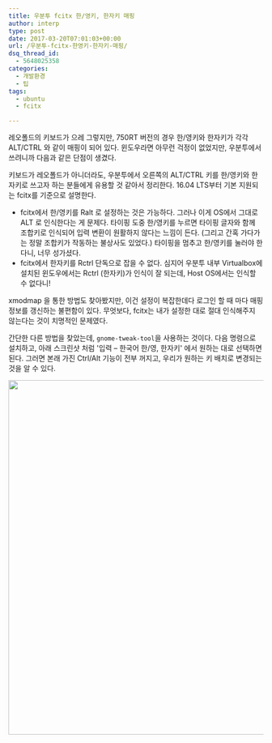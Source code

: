```yaml
---
title: 우분투 fcitx 한/영키, 한자키 매핑
author: interp
type: post
date: 2017-03-20T07:01:03+00:00
url: /우분투-fcitx-한영키-한자키-매핑/
dsq_thread_id:
  - 5648025358
categories:
  - 개발환경
  - 팁
tags:
  - ubuntu
  - fcitx

---
```

레오폴드의 키보드가 으레 그렇지만, 750RT 버전의 경우 한/영키와 한자키가 각각 ALT/CTRL 와 같이 매핑이 되어 있다. 윈도우라면 아무런 걱정이 없었지만, 우분투에서 쓰려니까 다음과 같은 단점이 생겼다.

키보드가 레오폴드가 아니더라도, 우분투에서 오른쪽의 ALT/CTRL 키를 한/영키와 한자키로 쓰고자 하는 분들에게 유용할 것 같아서 정리한다. 16.04 LTS부터 기본 지원되는 fcitx를 기준으로 설명한다.

  * fcitx에서 한/영키를 Ralt 로 설정하는 것은 가능하다. 그러나 이게 OS에서 그대로 ALT 로 인식한다는 게 문제다. 타이핑 도중 한/영키를 누르면 타이핑 글자와 함께 조합키로 인식되어 입력 변환이 원활하지 않다는 느낌이 든다. (그리고 간혹 가다가는 정말 조합키가 작동하는 불상사도 있었다.) 타이핑을 멈추고 한/영키를 눌러야 한다니, 너무 성가셨다.
  * fcitx에서 한자키를 Rctrl 단독으로 잡을 수 없다. 심지어 우분투 내부 Virtualbox에 설치된 윈도우에서는 Rctrl (한자키)가 인식이 잘 되는데, Host OS에서는 인식할 수 없다니!

xmodmap 을 통한 방법도 찾아봤지만, 이건 설정이 복잡한데다 로그인 할 때 마다 매핑 정보를 갱신하는 불편함이 있다. 무엇보다, fcitx는 내가 설정한 대로 절대 인식해주지 않는다는 것이 치명적인 문제였다.

간단한 다른 방법을 찾았는데, `gnome-tweak-tool`을 사용하는 것이다. 다음 명령으로 설치하고, 아래 스크린샷 처럼 '입력 &#8211; 한국어 한/영, 한자키' 에서 원하는 대로 선택하면 된다. 그러면 본래 가진 Ctrl/Alt 기능이 전부 꺼지고, 우리가 원하는 키 배치로 변경되는 것을 알 수 있다.

<img class="aligncenter size-full wp-image-944" src="http://interp.iwinv.net/wp-content/uploads/2017/03/hangul.png" alt="" width="950" height="700" srcset="https://interp.blog/wp-content/uploads/2017/03/hangul.png 950w, https://interp.blog/wp-content/uploads/2017/03/hangul-300x221.png 300w, https://interp.blog/wp-content/uploads/2017/03/hangul-768x566.png 768w" sizes="(max-width: 950px) 100vw, 950px" />